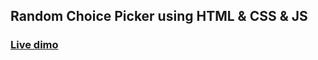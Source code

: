 ## Random Choice Picker using HTML & CSS & JS

### [Live dimo](https://random-choicee-picker.netlify.app/)
